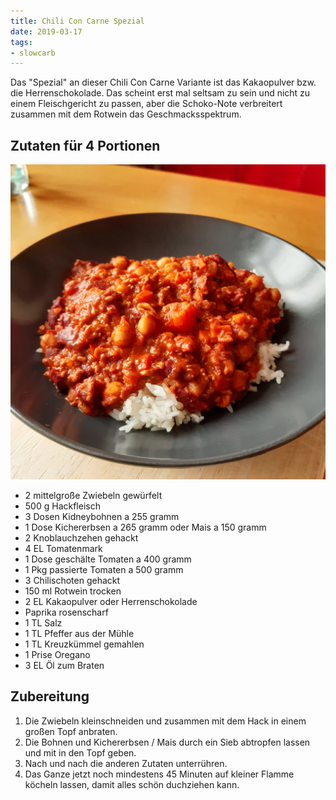 ```yaml
---
title: Chili Con Carne Spezial
date: 2019-03-17
tags:
- slowcarb
---
```


Das "Spezial" an dieser Chili Con Carne Variante ist das Kakaopulver bzw. die Herrenschokolade. Das scheint erst mal seltsam zu sein und nicht zu einem Fleischgericht zu passen, aber die Schoko-Note verbreitert zusammen mit dem Rotwein das Geschmacksspektrum.

## Zutaten für 4 Portionen
![](/img/chili-con-carne-spezial.webp)

- 2         mittelgroße Zwiebeln gewürfelt
- 500 g     Hackfleisch
- 3 Dosen   Kidneybohnen a 255 gramm
- 1 Dose    Kichererbsen a 265 gramm oder Mais a 150 gramm
- 2         Knoblauchzehen gehackt
- 4 EL      Tomatenmark
- 1 Dose    geschälte Tomaten a 400 gramm
- 1 Pkg     passierte Tomaten a 500 gramm
- 3         Chilischoten gehackt
- 150 ml    Rotwein trocken
- 2 EL      Kakaopulver oder Herrenschokolade
- Paprika rosenscharf
- 1 TL      Salz
- 1 TL      Pfeffer aus der Mühle
- 1 TL      Kreuzkümmel gemahlen
- 1 Prise   Oregano
- 3 EL      Öl zum Braten

## Zubereitung
1. Die Zwiebeln kleinschneiden und zusammen mit dem Hack in einem großen Topf anbraten.
2. Die Bohnen und Kichererbsen / Mais durch ein Sieb abtropfen lassen und mit in den Topf geben.
3. Nach und nach die anderen Zutaten unterrühren.
4. Das Ganze jetzt noch mindestens 45 Minuten auf kleiner Flamme köcheln lassen, damit alles schön duchziehen kann.
